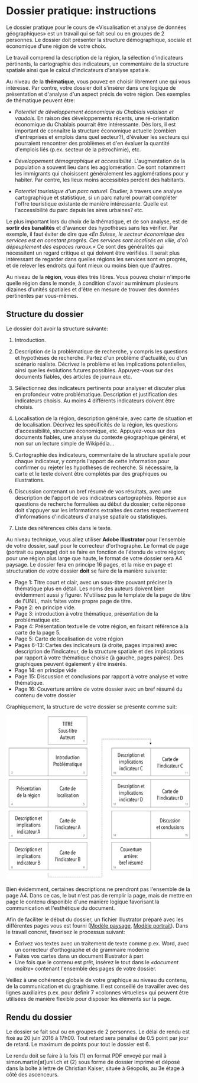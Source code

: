 # Dossier pratique: instructions

Le dossier pratique pour le cours de «Visualisation et analyse de données géographiques» est un travail qui se fait seul ou en groupes de 2 personnes. Le dossier doit présenter la structure démographique, sociale et économique d'une région de votre choix.

Le travail comprend la description de la région, la sélection d'indicateurs pértinents, la cartographie des indicateurs, un commentaire de la structure spatiale ainsi que le calcul d'indicateurs d'analyse spatiale.

Au niveau de la **thématique**, vous pouvez en choisir librement une qui vous intéresse. Par contre, votre dossier doit s'insérer dans une logique de présentation et d'analyse d'un aspect précis de votre région. Des exemples de thématique peuvent être:  

* *Potentiel de développement économique du Chablais valaisan et vaudois.*  En raison des développements récents, une ré-orientation économique du Chablais pourrait être intéressante. Dès lors, il est important de connaître la structure économique actuelle (combien d'entreprises et emplois dans quel secteur?), d'évaluer les secteurs qui pourraient rencontrer des problèmes et d'en évaluer la quantité d'emplois liés (p.ex. secteur de la pétrochimie), etc.

* *Développement démographique et accessibilité*. L'augmentation de la population a souvent lieu dans les agglomération. Ce sont notamment les immigrants qui choisissent généralement les agglomérations pour y habiter. Par contre, les lieux moins accessibles perdent des habitants.

* *Potentiel touristique d'un parc naturel*. Étudier, à travers une analyse cartographique et statistique, si un parc naturel pourrait compléter l'offre touristique existante de manière intéressante. Quelle est l'accessibilité du parc depuis les aires urbaines? etc.

Le plus important lors du choix de la thématique, et de son analyse, est de **sortir des banalités** et d'avancer des hypothèses sans les vérifier. Par exemple, il faut éviter de dire que *«En Suisse, le secteur économique des services est en constant progrès. Ces services sont localisés en ville, d'où dépeuplement des espaces ruraux.»* Ce sont des généralités qui nécessitent un regard critique et qui doivent être vérifiées. Il serait plus intéressant de regarder dans quelles régions les services sont en progrès, et de relever les endroits qui font mieux ou moins bien que d'autres.

Au niveau de la **région**, vous êtes très libres. Vous pouvez choisir n'importe quelle région dans le monde, à condition d'avoir au minimum plusieurs dizaines d'unités spatiales et d'être en mesure de trouver des données pertinentes par vous-mêmes.

## Structure du dossier

Le dossier doit avoir la structure suivante:

1. Introduction.

2. Description de la problématique de recherche, y compris les questions et hypothèses de recherche. Partez d'un problème d'actualité, ou d'un scénario réaliste. Décrivez le problème et les implications potentielles, ainsi que les évolutions futures possibles. Appuyez-vous sur des documents fiables, des articles de journaux etc.

3. Sélectionnez des indicateurs pertinents pour analyser et discuter plus en profondeur votre problématique. Description et justification des indicateurs choisis. Au moins 4 différents indicateurs doivent être choisis.

4. Localisation de la région, description générale, avec carte de situation et de localisation. Décrivez les spécificités de la région, les questions d'accessibilité, structure économique, etc. Appuyez-vous sur des documents fiables, une analyse du contexte géographique général, et non sur un lecture simple de Wikipédia…

5. Cartographie des indicateurs, commentaire de la structure spatiale pour chaque indicateur, y compris l'apport de cette information pour confirmer ou rejeter les hypothèses de recherche. Si nécessaire, la carte et le texte doivent être complétés par des graphiques ou illustrations.

6. Discussion contenant un bref résumé de vos résultats, avec une description de l'apport de vos indicateurs cartographiés. Réponse aux questions de recherche formulées au début du dossier; cette réponse doit s'appuyer sur les informations extraites des cartes respectivement d'informations d'indicateurs d'analyse spatiale ou statistiques.

7. Liste des références cités dans le texte.


Au niveau technique, vous allez utiliser **Adobe Illustrator** pour l'ensemble de votre dossier, sauf pour le correcteur d'orthographe. Le format de page (portrait ou paysage) doit se faire en fonction de l'étendu de votre région; pour une région plus large que haute, le format de votre dossier sera A4 paysage. Le dossier fera en principe 16 pages, et la mise en page et structuration de votre dossier **doit** se faire de la manière suivante:

* Page 1: Titre court et clair, avec un sous-titre pouvant préciser la thématique plus en détail. Les noms des auteurs doivent bien évidemment aussi y figurer. N'utilisez pas le template de la page de titre de l'UNIL, mais faites votre propre page de titre.
* Page 2: en principe vide.
* Page 3: introduction à votre thématique, présentation de la problématique etc.
* Page 4: Présentation textuelle de votre région, en faisant référence à la carte de la page 5.
* Page 5: Carte de localisation de votre région
* Pages 6-13: Cartes des indicateurs (à droite, pages impaires) avec description de l'indicateur, de la structure spatiale et des implications par rapport à votre thématique choisie (à gauche, pages paires). Des graphiques peuvent également y être insérés.
* Page 14: en principe vide
* Page 15: Discussion et conclusions par rapport à votre analyse et votre thématique.
* Page 16: Couverture arrière de votre dossier avec un bref résumé du contenu de votre dossier

Graphiquement, la structure de votre dossier se présente comme suit:

![Figure 1: Structure du dossier](structure/structure-dossier.png)

Bien évidemment, certaines descriptions ne prendront pas l'ensemble de la page A4. Dans ce cas, le but n'est pas de remplir la page, mais de mettre en page le contenu disponible d'une manière logique favorisant la communication et l'esthétique du document.

Afin de faciliter le début du dossier, un fichier Illustrator préparé avec les différentes pages vous est fourni ([Modèle paysage](https://github.com/SimonMartinCH/visage/blob/master/dossier-pratique/structure/template-a4paysage.ai), [Modèle portrait](https://github.com/SimonMartinCH/visage/blob/master/dossier-pratique/structure/template-a4portrait.ai)). Dans le travail concret, favorisez le processus suivant:

* Écrivez vos textes avec un traitement de texte comme p.ex. Word, avec un correcteur d'orthographe et de grammaire moderne
* Faites vos cartes dans un document Illustrator à part
* Une fois que le contenu est prêt, insérez le tout dans le *«document maître»* contenant l'ensemble des pages de votre dossier.

Veillez à une cohérence globale de votre graphique au niveau du contenu, de la communication et du graphisme. Il est conseillé de travailler avec des lignes auxiliaires p.ex. pour définir 7 «colonnes virtuelles» qui peuvent être utilisées de manière flexible pour disposer les éléments sur la page.

## Rendu du dossier

Le dossier se fait seul ou en groupes de 2 personnes. Le délai de rendu est fixé au 20 juin 2016 à 17h00. Tout retard sera pénalisé de 0.5 point par jour de retard. Le maximum de points pour tout le dossier est 6.

Le rendu doit se faire à la fois (1) en format PDF envoyé par mail à simon.martin[at]unil.ch et (2) sous forme de dossier imprimé et déposé dans la boîte à lettre de Christian Kaiser, située à Géopolis, au 3e étage à côté des ascenceurs.
